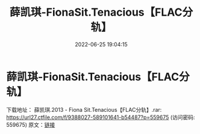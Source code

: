 ﻿---
title: 薛凯琪-FionaSit.Tenacious【FLAC分轨】
date: 2022-06-25 19:04:15
categories: APE、FLAC、MP3
tags: 华语中文
---
# 薛凯琪-FionaSit.Tenacious【FLAC分轨】

下载地址：
薛凯琪.2013 - Fiona Sit.Tenacious【FLAC分轨】.rar: https://url27.ctfile.com/f/9388027-589101641-b54487?p=559675
(访问密码: 559675)
原文：[链接](https://blog.sina.com.cn/s/blog_1647c7e7601030xz7.html)